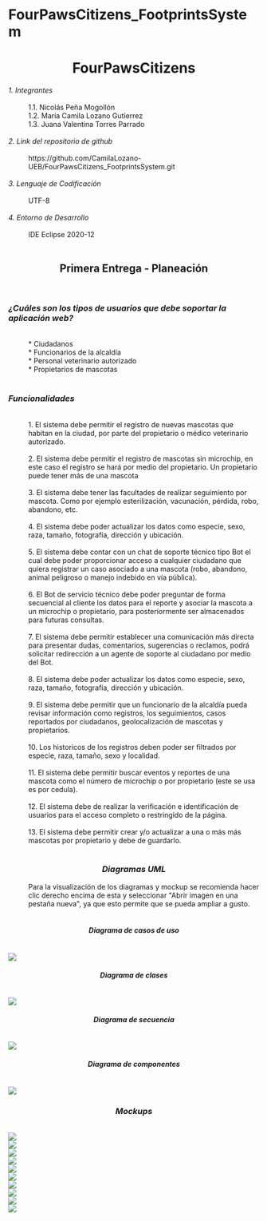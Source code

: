 # FourPawsCitizens_FootprintsSystem
<html>
<h1 align="center"> FourPawsCitizens </h1>
<dl>
	<dt><em> 1. Integrantes </em></dt>
	<br>
	<dd>1.1. Nicolás Peña Mogollón</dd>
	<dd>1.2. María Camila Lozano Gutierrez</dd>
	<dd>1.3. Juana Valentina Torres Parrado</dd>
	<br>
	<dt><em> 2. Link del repositorio de github </em></dt>
	<br>
	<dd>https://github.com/CamilaLozano-UEB/FourPawsCitizens_FootprintsSystem.git</dd>
	<br>
	<dt><em> 3. Lenguaje de Codificación </em></dt>
	<br>
	<dd> UTF-8 </dd>
	<br>
	<dt><em> 4. Entorno de Desarrollo </em></dt>
	<br>
	<dd> IDE Eclipse 2020-12 </dd>
	<br>
	<h2 align="center"> Primera Entrega - Planeación </h2>
	<br>
	<h3><em> ¿Cuáles son los tipos de usuarios que debe soportar la aplicación web? </em></h3>
	<br>
	<dd>* Ciudadanos</dd>
	<dd>* Funcionarios de la alcaldía</dd>
	<dd>* Personal veterinario autorizado</dd>
	<dd>* Propietarios de mascotas</dd>
	<br>
	<h3><em> Funcionalidades </em></h3>
	<br>
	<dd> 1. El sistema debe permitir el registro de nuevas mascotas que habitan en la ciudad, por parte del propietario o médico veterinario autorizado.</dd>
	<br>
	<dd> 2. El sistema debe permitir el registro de mascotas sin microchip, en este caso el registro se hará por medio del propietario. Un propietario puede tener más de una mascota </dd>
	<br>
	<dd> 3. El sistema debe tener las facultades de realizar seguimiento por mascota. Como por ejemplo esterilización, vacunación, pérdida, robo, abandono, etc. </dd>
	<br>
	<dd> 4. El sistema debe poder actualizar los datos como especie, sexo, raza, tamaño, fotografía, dirección y ubicación. </dd>
	<br>
	<dd> 5. El sistema debe contar con un chat de soporte técnico tipo Bot el cual debe poder proporcionar acceso a cualquier ciudadano que quiera registrar un caso asociado a una mascota (robo, abandono, animal peligroso o manejo indebido en vía pública).</dd>
	<br>
	<dd> 6. El Bot de servicio técnico debe poder preguntar de forma secuencial al cliente los datos para el reporte y asociar la mascota a un microchip o propietario, para posteriormente ser almacenados para futuras consultas.</dd>
	<br>
	<dd> 7. El sistema debe permitir establecer una comunicación más directa para presentar dudas, comentarios, sugerencias o reclamos, podrá solicitar redirección a un agente de soporte al ciudadano por medio del Bot.</dd>
	<br>
	<dd> 8. El sistema debe poder actualizar los datos como especie, sexo, raza, tamaño, fotografía, dirección y ubicación. </dd>
	<br>
	<dd> 9. El sistema debe permitir que un funcionario de la alcaldía pueda revisar información como registros, los seguimientos, casos reportados por ciudadanos, geolocalización de mascotas y propietarios. </dd>
	<br>
	<dd> 10. Los historicos de los registros deben poder ser filtrados por especie, raza, tamaño, sexo y localidad.</dd>
	<br>
	<dd> 11. El sistema debe permitir buscar eventos y reportes de una mascota como el número de microchip o por propietario (este se usa es por cedula).</dd>
	<br>
	<dd> 12. El sistema debe de realizar la verificación e identificación de usuarios para el acceso completo o restringido de la página.</dd>
	<br>
	<dd> 13. El sistema debe permitir crear y/o actualizar a una o más más mascotas por propietario y debe de guardarlo.
   </dd>
	<br>
	<h3 align="center"><em> Diagramas UML </em></h3>
	<dd> Para la visualización de los diagramas y mockup se recomienda hacer clic derecho encima de esta y seleccionar "Abrir imagen en una pestaña nueva", ya que esto permite que se pueda ampliar a gusto.
   </dd>
	<br>
	<dt>
		<h4 align="center"><em> Diagrama de casos de uso </em><h4>
		<br>
		<img src="./ReadmeSources/DiagramadeCasosdeuso.jpg" align="center">
	</dt>
	<dt>
		<h4 align="center"><em> Diagrama de clases </em><h4>
		<br>
		<img src="./ReadmeSources/DiagramadeClases.jpg" align="center">
	</dt>
	<dt>
		<h4 align="center"><em> Diagrama de secuencia </em><h4>
		<br>
		<img src="./ReadmeSources/DiagramadeSecuencia.jpg" align="center">
	</dt>
	<dt>
		<h4 align="center"><em> Diagrama de componentes </em><h4>
		<br>
		<img src="./ReadmeSources/DiagramadeComponentes.jpg" align="center">
	</dt>
	<h3 align="center"><em> Mockups </em></h3>
	<br>
	<img src="./ReadmeSources/Mockup/MockUp1.png" align="center">
	<br>
	<img src="./ReadmeSources/Mockup/MockUp2.png" align="center">
	<br>
	<img src="./ReadmeSources/Mockup/MockUp3.png" align="center">
	<br>
	<img src="./ReadmeSources/Mockup/MockUp4.PNG" align="center">
	<br>
	<img src="./ReadmeSources/Mockup/MockUp5.PNG" align="center">
	<br>
	<img src="./ReadmeSources/Mockup/MockUp6.PNG" align="center">
	<br>
	<img src="./ReadmeSources/Mockup/MockUp7.PNG" align="center">
	<br>
	<img src="./ReadmeSources/Mockup/MockUp8.PNG" align="center">
	<br>
	<img src="./ReadmeSources/Mockup/MockUp9.PNG" align="center">
	<br>
	<img src="./ReadmeSources/Mockup/MockUp10.PNG" align="center">
</dl>

</html>
